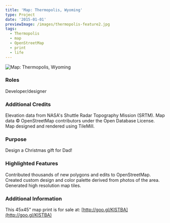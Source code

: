 ```yaml
---
title: 'Map: Thermopolis, Wyoming'
type: Project
date: '2015-01-01'
previewImage: /images/thermopolis-feature2.jpg
tags:
  - Thermopolis
  - map
  - OpenStreetMap
  - print
  - life
---
```

![Map: Thermopolis, Wyoming](/images/thermopolis-top.jpg)

### Roles

Developer/designer

### Additional Credits

Elevation data from NASA's Shuttle Radar Topography Mission (SRTM). Map data © OpenStreetMap contributors under the Open Database License. Map designed and rendered using TileMill.

### Purpose

Design a Christmas gift for Dad!

### Highlighted Features

Contributed thousands of new polygons and edits to OpenStreetMap. Created custom design and color palette derived from photos of the area. Generated high resolution map tiles.

### Additional Information

This 45x45" map print is for sale at: [http://goo.gl/KlSTBA](http://goo.gl/KlSTBA)
